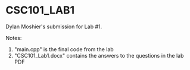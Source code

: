 # CSC101_LAB1
Dylan Moshier's submission for Lab #1.

Notes:
1. "main.cpp" is the final code from the lab
2. "CSC101_Lab1.docx" contains the answers to the questions in the lab PDF
